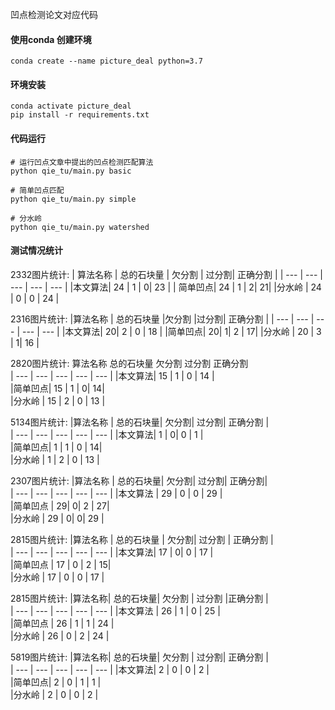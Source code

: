 凹点检测论文对应代码
#### 使用conda 创建环境
```shell
conda create --name picture_deal python=3.7
```

#### 环境安装
```shell
conda activate picture_deal
pip install -r requirements.txt
```

#### 代码运行
```shell
# 运行凹点文章中提出的凹点检测匹配算法
python qie_tu/main.py basic

# 简单凹点匹配
python qie_tu/main.py simple

# 分水岭
python qie_tu/main.py watershed
```

#### 测试情况统计

2332图片统计: 
| 算法名称 |  总的石块量 | 欠分割 |   过分割| 正确分割 |
| --- |        ---       | ---    |   ---   |  ---     |
|本文算法|    24   |         1 |       0|         23 | 
| 简单凹点|   24 |          1 |       2|         21| 
|分水岭 |    24  |         0 |       0  |       24 | 

2316图片统计: 
|算法名称 | 总的石块量 |欠分割  |过分割| 正确分割   |
| --- |        ---       | ---    |   ---   |  ---     |
|本文算法|  20|           2 |       0  |      18 |
|简单凹点|  20|         1|       2 |       17|
|分水岭   |  20 |           3 |        1|          16 |  

2820图片统计: 
算法名称  总的石块量 欠分割  过分割 正确分割   
| --- |        ---       | ---    |   ---   |  ---     |
|本文算法|    15    |        1  |       0   |       14 |  
|简单凹点|    15 |           1 |        0|          14|  
|分水岭 |     15   |         2 |        0 |         13 |  

5134图片统计: 
|算法名称  |  总的石块量|   欠分割|    过分割|   正确分割  |   
| --- |        ---       | ---    |   ---   |  ---     |
|本文算法|    1   |         0|         0   |       1 |  
|简单凹点|    1     |       1 |        0 |         14|  
|分水岭  |    1   |         2    |     0    |      13 |  

2307图片统计: 
|算法名称 |   总的石块量|   欠分割|    过分割|   正确分割|     
| --- |        ---       | ---    |   ---   |  ---     |
|本文算法 |   29    |        0  |       0     |     29 |  
|简单凹点 |   29|            0|         2 |         27|  
|分水岭 |   29 |         0|         0|          29 |  

2815图片统计: 
|算法名称 |   总的石块量 |  欠分割|    过分割 |  正确分割   |  
| --- |        ---       | ---    |   ---   |  ---     |
|本文算法|  17    |      0|       0 |       17 |  
|简单凹点 | 17     |     0 |      2   |     15|  
|分水岭   | 17      |    0  |     0  |      17 |  


2815图片统计: 
|算法名称|  总的石块量| 欠分割 | 过分割 |正确分割   |  
| --- |        ---       | ---    |   ---   |  ---     |
|本文算法 | 26    |      1   |    0   |     25 |  
|简单凹点 | 26    |      1  |     1    |    24 |  
|分水岭   | 26     |     0   |    2     |   24 |  

5819图片统计: 
|算法名称|  总的石块量| 欠分割 | 过分割| 正确分割 |    
| --- |        ---       | ---    |   ---   |  ---     |
|本文算法|  2         |  0     |  0    |     2 |  
|简单凹点|  2         | 0      |  1    |     1  |  
|分水岭  |  2         | 0      |  0    |     2 |  


